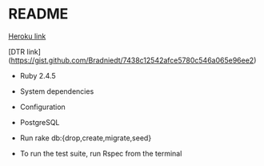 # README
[Heroku link](https://desolate-brushlands-86664.herokuapp.com/)

[DTR link] (https://gist.github.com/Bradniedt/7438c12542afce5780c546a065e96ee2)

* Ruby 2.4.5

* System dependencies

* Configuration

* PostgreSQL

* Run rake db:{drop,create,migrate,seed}

* To run the test suite, run Rspec from the terminal
